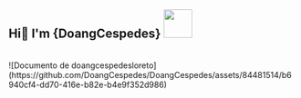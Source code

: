 <h2>Hi👋 I'm {DoangCespedes} <img src="https://media.giphy.com/media/12oufCB0MyZ1Go/giphy.gif" width="50"></h2>
<br/>
![Documento de doangcespedesloreto](https://github.com/DoangCespedes/DoangCespedes/assets/84481514/b6940cf4-dd70-416e-b82e-b4e9f352d986)
<!--
**DoangCespedes/DoangCespedes** is a ✨ _special_ ✨ repository because its `README.md` (this file) appears on your GitHub profile.

Here are some ideas to get you started:

- 🔭 I’m currently working on ...
- 🌱 I’m currently learning ...
- 👯 I’m looking to collaborate on ...
- 🤔 I’m looking for help with ...
- 💬 Ask me about ...
- 📫 How to reach me: ...
- 😄 Pronouns: ...
- ⚡ Fun fact: ...
-->
